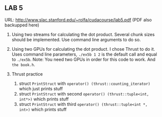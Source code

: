 ## LAB 5 ##
URL: http://www.slac.stanford.edu/~rolfa/cudacourse/lab5.pdf (PDF also backupped here)

1. Using two streams for calculating the dot product. Several chunk sizes should be implemented. Use command line arguments to do so.

2. Using two GPUs for calculating the dot product. I chose Thrust to do it. Uses command line parameters, `./ex5b 1 2` is the default call and equal to `./ex5b`. Note: You need two GPUs in order for this code to work. And `the book.h`.

3. Thrust practice
	1. struct `PrintStruct` with `operator() (thrust::counting_iterator)` which just prints stuff
	2. struct `PrintStruct` with second `operator() (thrust::tuple<int, int*>)` which prints stuff
	3. struct `PrintStruct` with third `operator() (thrust::tuple<int *, int>)` which prints stuff